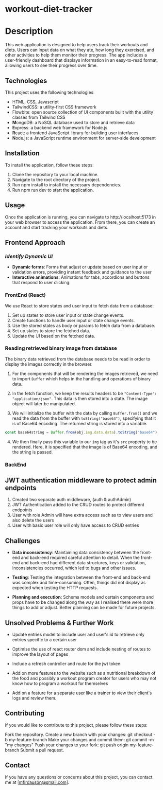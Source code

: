 # workout-diet-tracker

# Description

This web application is designed to help users track their workouts and diets. Users can input data on what they ate, how long they exercised, and other activities to help them monitor their progress. The app includes a user-friendly dashboard that displays information in an easy-to-read format, allowing users to see their progress over time.

## Technologies

This project uses the following technologies:

- HTML, CSS, Javascript
- TailwindCSS: a utility-first CSS framework
- Flowbite: open source collection of UI components built with the utility classes from Tailwind CSS
- **M**ongoDB: a NoSQL database used to store and retrieve data
- **E**xpress: a backend web framework for Node.js
- **R**eact: a frontend JavaScript library for building user interfaces
- **N**ode.js: a JavaScript runtime environment for server-side development

## Installation

To install the application, follow these steps:

1. Clone the repository to your local machine.
2. Navigate to the root directory of the project.
3. Run npm install to install the necessary dependencies.
4. Run npm run dev to start the application.

## Usage

Once the application is running, you can navigate to http://localhost:5173 in your web browser to access the application. From there, you can create an account and start tracking your workouts and diets.

## Frontend Approach

### _Identify Dynamic UI_

- **Dynamic forms**: Forms that adjust or update based on user input or validation errors, providing instant feedback and guidance to the user
- **Interactive animations**: Animations for tabs, accordions and buttons that respond to user clicking

### FrontEnd (React)

We use React to store states and user input to fetch data from a database:

1. Set up states to store user input or state change events.
2. Create functions to handle user input or state change events.
3. Use the stored states as body or params to fetch data from a database.
4. Set up states to store the fetched data.
5. Update the UI based on the fetched data.

### Reading retrieved binary image from database

The binary data retrieved from the database needs to be read in order to display the images correctly in the browser.

1. For the components that will be rendering the images retrieved, we need to import `Buffer` which helps in the handling and operations of binary data.

2. In the fetch function, we keep the results headers to be `"Content-Type": "application/json"`. This data is then stored into a state. The image object will later be manipulated.

3. We will initialize the buffer with the data by calling `Buffer.from()` and we read the data from the buffer with `toString("base64")`, specifying that it is of Base64 encoding. The returned string is stored into a variable.

```javascript
const base64string = Buffer.from(obj.img.data.data).toString("base64");
```

4. We then finally pass this variable to our `img` tag as it's `src` property to be rendered. Here, it is specified that the image is of Base64 encoding, and the string is passed.

### BackEnd

## JWT authentication middleware to protect admin endpoints

1. Created two separate auth middleware, (auth & authAdmin)
2. JWT Authentication added to the CRUD routes to protect different endpoints
3. User with role Admin will have extra access such as to view users and also delete the users
4. User with basic user role will only have access to CRUD entries

## Challenges

- **Data inconsistency**: Maintaining data consistency between the front-end and back-end required careful attention to detail. When the front-end and back-end had different data structures, keys or validation, inconsistencies occurred, which led to bugs and other issues.

- **Testing**: Testing the integration between the front-end and back-end was complex and time-consuming. Often, things did not display as expected when testing the HTTP requests.

- **Planning and execution**: Schema models and certain components and props have to be changed along the way as I realised there were
  more things to add or adjust. Better planning can be made for future projects.

## Unsolved Problems & Further Work

- Update entries model to include user and user's id to retrieve only entries specific to a certain user

- Optimise the use of react router dom and include nesting of routes to improve the layout of pages
- Include a refresh controller and route for the jwt token

- Add on more features to the website such as a nutritional breakdown of the food and possibly a workout program creator for
  users who may not know how to program a workout for themselves

- Add on a feature for a separate user like a trainer to view their client's logs and review them.

## Contributing

If you would like to contribute to this project, please follow these steps:

Fork the repository.
Create a new branch with your changes: git checkout -b my-feature-branch
Make your changes and commit them: git commit -m "my changes"
Push your changes to your fork: git push origin my-feature-branch
Submit a pull request.

## Contact

If you have any questions or concerns about this project, you can contact me at [mfirdausbn@gmail.com].
